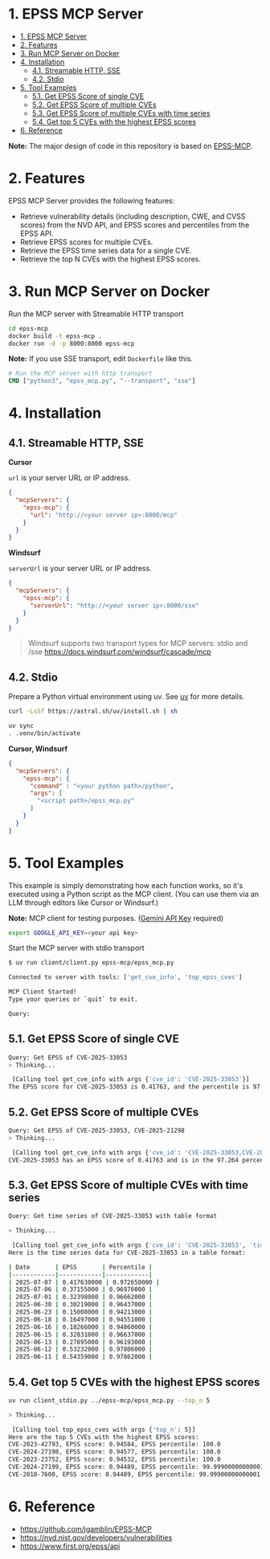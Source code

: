 # 1. EPSS MCP Server


- [1. EPSS MCP Server](#1-epss-mcp-server)
- [2. Features](#2-features)
- [3. Run MCP Server on Docker](#3-run-mcp-server-on-docker)
- [4. Installation](#4-installation)
  - [4.1. Streamable HTTP, SSE](#41-streamable-http-sse)
  - [4.2. Stdio](#42-stdio)
- [5. Tool Examples](#5-tool-examples)
  - [5.1. Get EPSS Score of single CVE](#51-get-epss-score-of-single-cve)
  - [5.2. Get EPSS Score of multiple CVEs](#52-get-epss-score-of-multiple-cves)
  - [5.3. Get EPSS Score of multiple CVEs with time series](#53-get-epss-score-of-multiple-cves-with-time-series)
  - [5.4. Get top 5 CVEs with the highest EPSS scores](#54-get-top-5-cves-with-the-highest-epss-scores)
- [6. Reference](#6-reference)


**Note:** The major design of code in this repository is based on [EPSS-MCP](https://github.com/jgamblin/EPSS-MCP).


# 2. Features

EPSS MCP Server provides the following features:

- Retrieve vulnerability details (including description, CWE, and CVSS scores) from the NVD API, and EPSS scores and percentiles from the EPSS API.
- Retrieve EPSS scores for multiple CVEs.
- Retrieve the EPSS time series data for a single CVE.
- Retrieve the top N CVEs with the highest EPSS scores.

# 3. Run MCP Server on Docker

Run the MCP server with Streamable HTTP transport

```sh
cd epss-mcp
docker build -t epss-mcp .
docker run -d -p 8000:8000 epss-mcp
```

**Note:** If you use SSE transport, edit `Dockerfile` like this.

```dockerfile
# Run the MCP server with http transport
CMD ["python3", "epss_mcp.py", "--transport", "sse"]
```

# 4. Installation

## 4.1. Streamable HTTP, SSE

__Cursor__

`url` is your server URL or IP address.

```json
{
  "mcpServers": {
    "epss-mcp": {
      "url": "http://<your server ip>:8000/mcp"
    }
  }
}
```

__Windsurf__

`serverUrl` is your server URL or IP address. 

```json
{
  "mcpServers": {
    "epss-mcp": {
      "serverUrl": "http://<your server ip>:8000/sse"
    }
  }
}
```
>Windsurf supports two transport types for MCP servers: stdio and /sse
https://docs.windsurf.com/windsurf/cascade/mcp

## 4.2. Stdio

Prepare a Python virtual environment using uv. See [uv](https://docs.astral.sh/uv/getting-started/installation/#installation-methods) for more details. 
```sh
curl -LsSf https://astral.sh/uv/install.sh | sh
``` 

```sh
uv sync
. .venv/bin/activate
```

__Cursor, Windsurf__

```json
{
  "mcpServers": {
    "epss-mcp": {
      "command" : "<your python path>/python",
      "args": [
        "<script path>/epss_mcp.py"
      ]
    }
  }
}
```


# 5. Tool Examples

This example is simply demonstrating how each function works, so it's executed using a Python script as the MCP client.
(You can use them via an LLM through editors like Cursor or Windsurf.)

**Note:** MCP client for testing purposes. ([Gemini API Key](https://ai.google.dev/gemini-api/docs/api-key?hl=ja) required)

```sh
export GOOGLE_API_KEY=<your api key>
```

Start the MCP server with stdio transport

```sh
$ uv run client/client.py epss-mcp/epss_mcp.py

Connected to server with tools: ['get_cve_info', 'top_epss_cves']

MCP Client Started!
Type your queries or `quit` to exit.

Query: 
```

## 5.1. Get EPSS Score of single CVE
```sh
Query: Get EPSS of CVE-2025-33053
> Thinking...

 [Calling tool get_cve_info with args {'cve_id': 'CVE-2025-33053'}]
The EPSS score for CVE-2025-33053 is 0.41763, and the percentile is 97.264.
```

## 5.2. Get EPSS Score of multiple CVEs

```sh
Query: Get EPSS of CVE-2025-33053, CVE-2025-21298
> Thinking...

 [Calling tool get_cve_info with args {'cve_id': 'CVE-2025-33053,CVE-2025-21298'}]
CVE-2025-33053 has an EPSS score of 0.41763 and is in the 97.264 percentile. CVE-2025-21298 has an EPSS score of 0.70558 and is in the 98.593 percentile.
```

## 5.3. Get EPSS Score of multiple CVEs with time series

```sh
Query: Get time series of CVE-2025-33053 with table format

> Thinking...

 [Calling tool get_cve_info with args {'cve_id': 'CVE-2025-33053', 'time_series': True}]
Here is the time series data for CVE-2025-33053 in a table format:

| Date       | EPSS       | Percentile |
|------------|------------|------------|
| 2025-07-07 | 0.417630000 | 0.972650000 |
| 2025-07-06 | 0.37155000 | 0.96976000 |
| 2025-07-01 | 0.32398000 | 0.96662000 |
| 2025-06-30 | 0.30219000 | 0.96437000 |
| 2025-06-23 | 0.15008000 | 0.94213000 |
| 2025-06-18 | 0.16497000 | 0.94551000 |
| 2025-06-16 | 0.18266000 | 0.94860000 |
| 2025-06-15 | 0.32831000 | 0.96637000 |
| 2025-06-13 | 0.27895000 | 0.96193000 |
| 2025-06-12 | 0.53232000 | 0.97806000 |
| 2025-06-11 | 0.54359000 | 0.97862000 |
```

## 5.4. Get top 5 CVEs with the highest EPSS scores

```sh
uv run client_stdio.py ../epss-mcp/epss_mcp.py --top_n 5

> Thinking...

 [Calling tool top_epss_cves with args {'top_n': 5}]
Here are the top 5 CVEs with the highest EPSS scores:
CVE-2023-42793, EPSS score: 0.94584, EPSS percentile: 100.0
CVE-2024-27198, EPSS score: 0.94577, EPSS percentile: 100.0
CVE-2023-23752, EPSS score: 0.94532, EPSS percentile: 100.0
CVE-2024-27199, EPSS score: 0.94489, EPSS percentile: 99.99900000000001
CVE-2018-7600, EPSS score: 0.94489, EPSS percentile: 99.99900000000001
```


# 6. Reference

- https://github.com/jgamblin/EPSS-MCP
- https://nvd.nist.gov/developers/vulnerabilities
- https://www.first.org/epss/api



